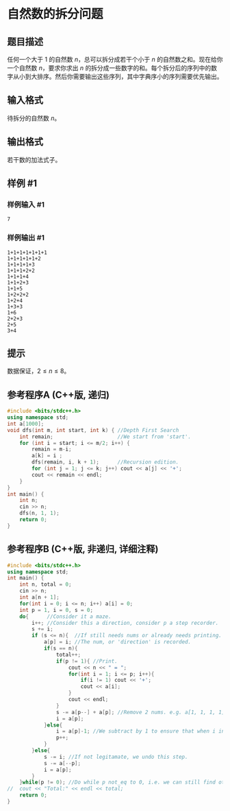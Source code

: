 # 自然数的拆分问题

## 题目描述

任何一个大于 $1$ 的自然数 $n$，总可以拆分成若干个小于 $n$ 的自然数之和。现在给你一个自然数 $n$，要求你求出 $n$ 的拆分成一些数字的和。每个拆分后的序列中的数字从小到大排序。然后你需要输出这些序列，其中字典序小的序列需要优先输出。

## 输入格式

待拆分的自然数 $n$。

## 输出格式

若干数的加法式子。

## 样例 #1

### 样例输入 #1

```
7
```

### 样例输出 #1

```
1+1+1+1+1+1+1
1+1+1+1+1+2
1+1+1+1+3
1+1+1+2+2
1+1+1+4
1+1+2+3
1+1+5
1+2+2+2
1+2+4
1+3+3
1+6
2+2+3
2+5
3+4
```

## 提示

数据保证，$2\leq n\le 8$。

## 参考程序A (C++版, 递归)
```cpp
#include <bits/stdc++.h>
using namespace std;
int a[1000];
void dfs(int m, int start, int k) { //Depth First Search
	int remain;						//We start from 'start'.
	for (int i = start; i <= m/2; i++) {
		remain = m-i;
		a[k] = i ;
		dfs(remain, i, k + 1);      //Recursion edition.
		for (int j = 1; j <= k; j++) cout << a[j] << '+';
		cout << remain << endl;
	}
}
int main() {
	int n;
	cin >> n;
	dfs(n, 1, 1);
	return 0;
}
```
## 参考程序B (C++版, 非递归, 详细注释)
```cpp
#include <bits/stdc++.h>
using namespace std;
int main() {
	int n, total = 0;
	cin >> n;
	int a[n + 1];
	for(int i = 0; i <= n; i++) a[i] = 0;
	int p = 1, i = 0, s = 0;
	do{ 	 //Consider it a maze.
		i++; //Consider this a direction, consider p a step recorder.
		s += i;
		if (s <= n){  //If still needs nums or already needs printing.
			a[p] = i; //The num, or 'direction' is recorded.
			if(s == n){
				total++;
				if(p != 1){ //Print.
					cout << n << " = ";
					for(int i = 1; i <= p; i++){
						if(i != 1) cout << '+';
						cout << a[i];
					}
					cout << endl;
				}
				s -= a[p--] + a[p]; //Remove 2 nums. e.g. a[1, 1, 1, 1] -> a[1, 1], so we can add 2 : a[1, 1, 2].
				i = a[p];
			}else{
				i = a[p]-1; //We subtract by 1 to ensure that when i increases, it will be a[p] so we do not miss a case.
				p++;
			}
		}else{
			s -= i; //If not legitamate, we undo this step.
			s -= a[--p];
			i = a[p];
		}
	}while(p != 0); //Do while p not_eq to 0, i.e. we can still find other cases.
//	cout << "Total:" << endl << total;
	return 0;
}
```